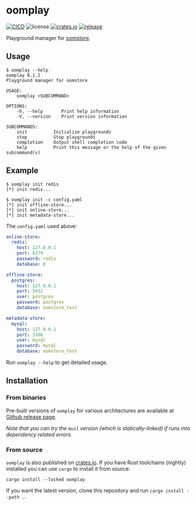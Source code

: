# oomplay

[![CICD](https://github.com/oom-ai/oomplay/actions/workflows/CICD.yml/badge.svg)](https://github.com/oom-ai/oomplay/actions/workflows/CICD.yml)
![license](https://img.shields.io/badge/license-%20MIT/Apache--2.0-blue.svg)
[![crates.io](https://img.shields.io/crates/v/oomplay.svg?colorB=319e8c)](https://crates.io/crates/oomplay)
[![release](https://img.shields.io/badge/Release-%20Linux%20|%20OSX%20|%20Win%20-orange.svg)](https://github.com/oom-ai/oomplay/releases)


Playground manager for [oomstore](https://github.com/oom-ai/oomstore).

## Usage

```
$ oomplay --help
oomplay 0.1.2
Playground manager for oomstore

USAGE:
    oomplay <SUBCOMMAND>

OPTIONS:
    -h, --help       Print help information
    -V, --version    Print version information

SUBCOMMANDS:
    init          Initialize playgrounds
    stop          Stop playgrounds
    completion    Output shell completion code
    help          Print this message or the help of the given subcommand(s)
```

## Example

```
$ oomplay init redis
[*] init redis...
```

```
$ oomplay init -c config.yaml
[*] init offline-store...
[*] init online-store...
[*] init metadata-store...
```

The `config.yaml` used above:
```yaml
online-store:
  redis:
    host: 127.0.0.1
    port: 6379
    password: redis
    database: 0

offline-store:
  postgres:
    host: 127.0.0.1
    port: 5432
    user: postgres
    password: postgres
    database: oomstore_test

metadata-store:
  mysql:
    host: 127.0.0.1
    port: 3306
    user: mysql
    password: mysql
    database: oomstore_test
```

Run `oomplay --help` to get detailed usage.

## Installation

### From binaries

Pre-built versions of `oomplay` for various architectures are available at [Github release page](https://github.com/oom-ai/oomplay/releases).

*Note that you can try the `musl` version (which is statically-linked) if runs into dependency related errors.*

### From source

`oomplay` is also published on [crates.io](https://crates.io). If you have Rust toolchains (nightly) installed you can use `cargo` to install it from source:

```
cargo install --locked oomplay
```

If you want the latest version, clone this repository and run `cargo install --path .`.
